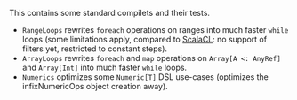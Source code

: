 This contains some standard compilets and their tests.
*   `RangeLoops` rewrites `foreach` operations on ranges into much faster `while` loops (some limitations apply, compared to [ScalaCL](http://code.google.com/p/scalacl/): no support of filters yet, restricted to constant steps).
*   `ArrayLoops` rewrites `foreach` and `map` operations on `Array[A <: AnyRef]` and `Array[Int]` into much faster `while` loops.
*   `Numerics` optimizes some `Numeric[T]` DSL use-cases (optimizes the infixNumericOps object creation away). 
